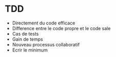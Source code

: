 # TDD

- Directement du code efficace
- Difference entre le code propre et le code sale
- Cas de tests
- Gain de temps
- Nouveau processus collaboratif
- Ecrir le minimum
